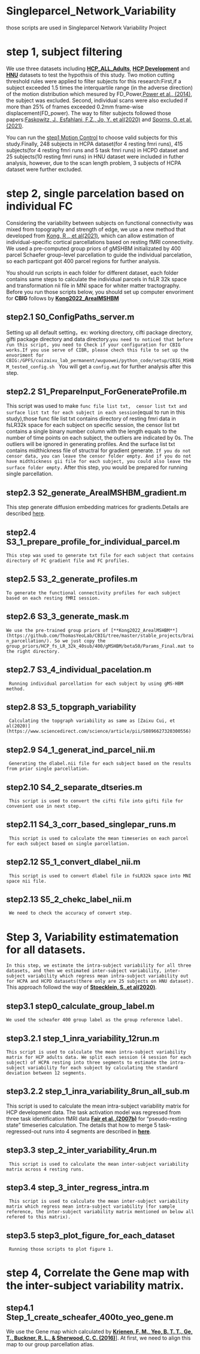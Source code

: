 # Singleparcel_Network_Variability
those scripts are used in Singleparcel Network Variability Project  
# step 1, subject filtering  

We use three datasets including [**HCP_ALL_Adults**](https://www.humanconnectome.org/), [**HCP Development**](https://www.humanconnectome.org/study/hcp-lifespan-development) and [**HNU**](http://fcon_1000.projects.nitrc.org/indi/CoRR/html/hnu_1.html) datasets to test the hypothsis of this study. Two motion cutting threshold rules were applied to filter subjects for this research:First,if a subject exceeded 1.5 times the interquartile range (in the adverse direction) of the motion distribution which mesured by FD_Power,[Power et al., (2014)](https://www.ncbi.nlm.nih.gov/pmc/articles/PMC3849338/), the subject was excluded. Second, individual scans were also excluded if more than 25% of frames exceeded 0.2mm frame-wise displacement(FD_power). The way to filter subjects followed those papers:[Faskowitz, J., Esfahlani, F.Z., Jo, Y. et al(2020)](https://www.nature.com/articles/s41593-020-00719-y#Abs1) and [Sporns, O.,et al. (2021)](https://direct.mit.edu/netn/article/5/2/405/97538).  
  
  
You can run the [step1 Motion Control](https://github.com/zaixulab-CIBR/Singleparcel_Network_Variability/tree/main/step_1_Motion_Control) to choose valid subjects for this study.Finally, 248 subjects in HCPA dataset(for 4 resting fmri runs), 415 subjects(for 4 resting fmri runs and 5 task fmri runs) in HCPD dataset and 25 subjects(10 resting fmri runs) in HNU dataset were included in futher analysis, however, due to the scan length problem, 3 subjects of HCPA dataset were further excluded.  
  
  # step 2, single parcelation based on individual FC  
   
 Considering the variability between subjects on functional connectivity was mixed from topography and strength of edge, we use a new method that developed from [Kong, R ., et al(2021)](https://doi.org/10.1093/CERCOR/BHAB101), which can allow estimation of individual-specific cortical parcellations based on resting fMRI connectivity. We used a pre-computed group priors of gMSHBM initializated by 400 parcel Schaefer group-level parcellation to guide the individual parcelation, so each particpant got 400 parcel regions for further analysis.  
   
   
 You should run scripts in each folder for different dataset, each folder contains same steps to calculate the individual parcels in fsLR 32k space and transformation nii file in MNI space for whiter matter tractography.  Before you run those scripts below, you should set up computer envoriment for **CBIG** follows by [**Kong2022_ArealMSHBM**](https://github.com/ThomasYeoLab/CBIG/tree/master/stable_projects/brain_parcellation/)
   
   ## step2.1 S0_ConfigPaths_server.m  
   Setting up all default setting，ex: working directory, cifti package directory, gifti package directory and data directory.```you need to noticed that before run this script, you need to Check if your configuration for CBIG works.If you use serve of CIBR, please chech this file to set up the envoriment for CBIG:/GPFS/cuizaixu_lab_permanent/wuguowei/python_code/setup/CBIG_MSHBM_tested_config.sh ``` You will get a ```config.mat``` for further analysis after this step.
   ## step2.2 S1_PrepareInput_ForGenerateProfile.m  
   This script was used to make ```func file list txt,  censor list txt and surface list txt for each subject in each session```(equal to run in this study),those func file list txt contains directory of resting fmri data in fsLR32k space for each subject on specific session, the censor list txt contains a single binary number column with the length equals to the number of time points on each subject, the outliers are indicated by 0s. The outliers will be ignored in generating profiles. And the surface list txt contains midthickness file of structral for gradient generate. ```If you do not censor data, you can leave the censor folder empty. And if you do not have midthickness gii file for each subject, you could also leave the surface folder empty.``` After this step, you would be prepared for running single parcellation.  
   ## step2.3 S2_generate_ArealMSHBM_gradient.m  
  This step generate diffusion embedding matrices for gradients.Details are described [here](https://github.com/ThomasYeoLab/CBIG/tree/master/stable_projects/brain_parcellation/Kong2022_ArealMSHBM#step-0-generate-diffusion-embedding-matrices-for-gradients-optional-for-gmshbm-only).  
  ## step2.4 S3_1_prepare_profile_for_individual_parcel.m  
  ```This step was used to generate txt file for each subject that contains directory of FC gradient file and FC profiles.```  
  ## step2.5 S3_2_generate_profiles.m  
  ```To generate the functional connectivity profiles for each subject based on each resting fMRI session.``` 
  ## step2.6 S3_3_generate_mask.m
  ```We use the pre-trained group priors of [**Kong2022_ArealMSHBM**](https://github.com/ThomasYeoLab/CBIG/tree/master/stable_projects/brain_parcellation/). So we just copy the group_priors/HCP_fs_LR_32k_40sub/400/gMSHBM/beta50/Params_Final.mat to the right directory.```  
  ## step2.7 S3_4_individual_pacelation.m  
  ``` Running individual parcellation for each subject by using gMS-HBM method.```
  ## step2.8 S3_5_topgraph_variability  
  ``` Calculating the topgraph variability as same as [Zaixu Cui, et al(2020)](https://www.sciencedirect.com/science/article/pii/S0896627320300556)```
  ## step2.9 S4_1_generat_ind_parcel_nii.m
  ``` Generating the dlabel.nii file for each subject based on the results from prior single parcellation.```  
  ## step2.10 S4_2_separate_dtseries.m
  ``` This script is used to convert the cifti file into gifti file for convenient use in next step.```
  ## step2.11 S4_3_corr_based_singlepar_runs.m
  ``` This script is used to calculate the mean timeseries on each parcel for each subject based on single parcellation.```  
  ## step2.12 S5_1_convert_dlabel_nii.m  
  ``` This script is used to convert dlabel file in fsLR32k space into MNI space nii file.``` 
  ## step2.13 S5_2_chekc_label_nii.m 
  ``` We need to check the accuracy of convert step.```   
# Step 3, Variability estimatemation for all datasets.
```In this step, we estimate the intra-subject variability for all three datasets, and then we estimated inter-subject variability, inter-subject variability which regress mean intra-subject variability out for HCPA and HCPD datasets(there only are 25 subjects on HNU dataset).``` This approach followd the way of [**Stoecklein, S.,et al(2020)**](https://www.pnas.org/doi/pdf/10.1073/pnas.1907892117).  
  ## step3.1 step0_calculate_group_label.m  
  ```We used the scheafer 400 group label as the group reference label.```  
  ## step3.2.1 step_1_inra_variability_12run.m
  ```This script is used to calculate the mean intra-subject variability matrix for HCP adults data. We split each session (4 session for each subject) of HCPA resting into three segments to estimate the intra-subject variability for each subject by calculating the standard deviation between 12 segments.```
  ## step3.2.2 step_1_inra_variability_8run_all_sub.m
This script is used to calculate the mean intra-subject variability matrix for HCP development data. The task activation model was regressed from three task identification fMRI data [**Fair et al.,(2007b)**](https://www.sciencedirect.com/science/article/pii/S1053811906011773) for “pseudo-resting state” timeseries calculation. The details that how to merge 5 task-regressed-out runs into 4 segments are described in [**here**](https://github.com/zaixulab-CIBR/Singleparcel_Network_Variability/blob/main/step_2_Single_parcelation/S2_kong_2022_HCPD/S4_3_corr_based_singlepar_runs.m).
 ## step3.3 step_2_inter_variability_4run.m  
 ``` This script is used to calculate the mean inter-subject variability matrix across 4 resting runs.```
 ## step3.4 step_3_inter_regress_intra.m
 ``` This script is used to calculate the mean inter-subject variability matrix which regress mean intra-subject variability (for sample reference, the inter-subject variability matrix mentioned on below all refered to this matrix).```  
 ## step3.5 step3_plot_figure_for_each_dataset
 ``` Running those scripts to plot figure 1.```  
   
 # step 4,  Correlate the Gene map with the inter-subject variability matrix.  
 ## step4.1 Step_1_create_scheafer_400to_yeo_gene.m
 We use the Gene map which calculated by [**Krienen, F. M., Yeo, B. T. T., Ge, T., Buckner, R. L., & Sherwood, C. C. (2016)**](https://www.pnas.org/doi/10.1073/pnas.1510903113)]. At first, we need to align this map to our group parcellation atlas. 

